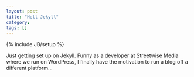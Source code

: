 ```yaml
---
layout: post
title: "Hell Jekyll"
category: 
tags: []
---
```

{% include JB/setup %}

Just getting set up on Jekyll. Funny as a developer at Streetwise Media where we run on WordPress, I finally have the motivation to run a blog off a different platform...
